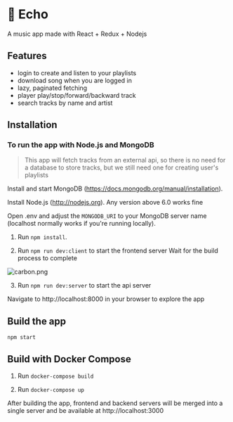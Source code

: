 # :musical_note: Echo
A music app made with React + Redux + Nodejs

## Features
* login to create and listen to your playlists
* download song when you are logged in
* lazy, paginated fetching
* player play/stop/forward/backward track
* search tracks by name and artist

## Installation
### To run the app with Node.js and MongoDB
> This app will fetch tracks from an external api, so there is no need for a database to store tracks, but we still need one for creating user's playlists

Install and start MongoDB (https://docs.mongodb.org/manual/installation).

Install Node.js (http://nodejs.org). Any version above 6.0 works fine

Open .env and adjust the `MONGODB_URI` to your MongoDB server name (localhost normally works if you're running locally).

1. Run `npm install`.

2. Run `npm run dev:client` to start the frontend server
Wait for the build process to complete

![carbon.png](https://postimg.cc/image/xlz0byaxt/)

3. Run `npm run dev:server` to start the api server

Navigate to http://localhost:8000 in your browser to explore the app

## Build the app
`npm start`

## Build with Docker Compose

1. Run `docker-compose build`

2. Run `docker-compose up`

After building the app, frontend and backend servers will be merged into a single server and be available at http://localhost:3000